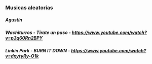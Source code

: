 ### Musicas aleatorias

##### Agustin

##### Wachiturros - Tirate un paso - https://www.youtube.com/watch?v=p3q60Rn2BPY

##### Linkin Park - BURN IT DOWN - https://www.youtube.com/watch?v=dxytyRy-O1k

